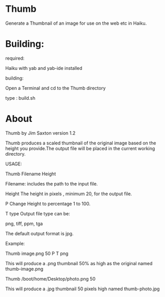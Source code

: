 # Thumb
Generate a Thumbnail of an image for use on the web etc in Haiku.


# Building:

required:

Haiku with yab and yab-ide installed

building:

Open a Terminal and cd to the Thumb directory

type : build.sh



# About


Thumb by Jim Saxton version 1.2

Thumb produces a scaled thumbnail of the original image based
on the height you provide.The output file will be placed in the
current working directory.

USAGE:

Thumb Filename Height <P> <T type>

Filename: 	includes the path to the input file.

Height 		The height in pixels , minimum  20, for the output file.

P 		Change Height to percentage 1 to 100.

T type 		Output file type can be:


png, tiff, ppm, tga

The default output format is jpg.

Example:

Thumb image.png 50 P T png

This will produce a .png thumbnail 50% as high as the original
named thumb-image.png

Thumb /boot/home/Desktop/photo.png 50

This will produce a .jpg thumbnail 50 pixels high named thumb-photo.jpg

